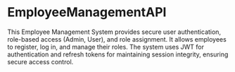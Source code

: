 # EmployeeManagementAPI
This Employee Management System provides secure user authentication, role-based access (Admin, User), and role assignment. It allows employees to register, log in, and manage their roles. The system uses JWT for authentication and refresh tokens for maintaining session integrity, ensuring secure access control.
